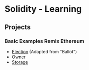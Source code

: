 # Solidity - Learning

## Projects

### Basic Examples Remix Ethereum

- [Election](../contracts/Election.sol) (Adapted from "Ballot")
- [Owner](../contracts/Owner.sol)
- [Storage](../contracts/Storage.sol)
